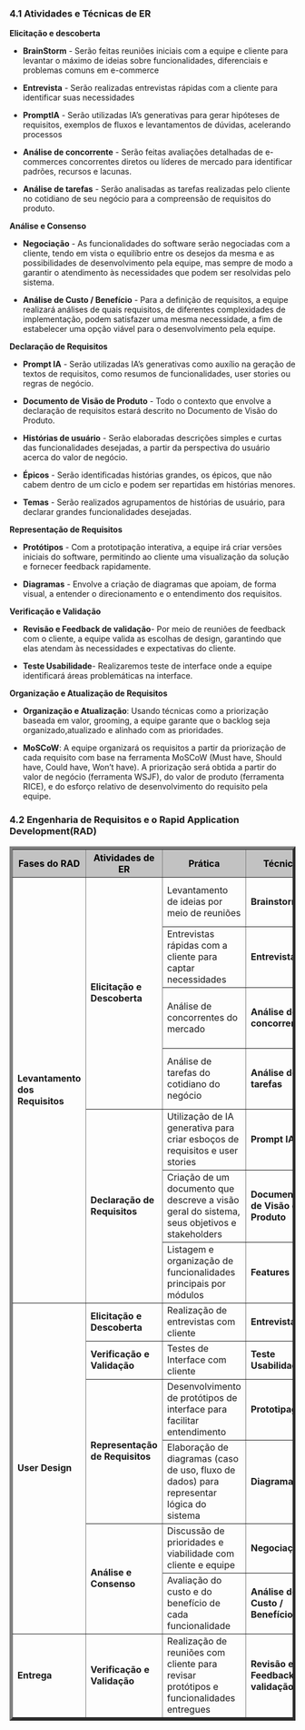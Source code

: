 ### 4.1 Atividades e Técnicas de ER
**Elicitação e descoberta**

* **BrainStorm** - Serão feitas reuniões iniciais com a equipe e cliente para levantar o máximo de ideias sobre funcionalidades, diferenciais e problemas comuns em e-commerce

* **Entrevista** - Serão realizadas entrevistas rápidas com a cliente para identificar suas necessidades

* **PromptIA** - Serão utilizadas IA’s generativas para gerar hipóteses de requisitos, exemplos de fluxos e levantamentos de dúvidas, acelerando processos

* **Análise de concorrente** - Serão feitas avaliações detalhadas de e-commerces concorrentes diretos ou líderes de mercado para identificar padrões, recursos e lacunas.

* **Análise de tarefas** - Serão analisadas as tarefas realizadas pelo cliente no cotidiano de seu negócio para a compreensão de requisitos do produto.

**Análise e Consenso**

* **Negociação** - As funcionalidades do software serão negociadas com a cliente, tendo em vista o equilíbrio entre os desejos da mesma e as possibilidades de desenvolvimento pela equipe, mas sempre de modo a garantir o atendimento às necessidades que podem ser resolvidas pelo sistema.

* **Análise de Custo / Benefício** - Para a definição de requisitos, a equipe realizará análises de quais requisitos, de diferentes complexidades de implementação, podem satisfazer uma mesma necessidade, a fim de estabelecer uma opção viável para o desenvolvimento pela equipe.

**Declaração de Requisitos**

* **Prompt IA** - Serão utilizadas IA’s generativas como auxílio na geração de textos de requisitos, como resumos de funcionalidades, user stories ou regras de negócio.

* **Documento de Visão de Produto** - Todo o contexto que envolve a declaração de requisitos estará descrito no Documento de Visão do Produto.

* **Histórias de usuário** - Serão elaboradas descrições simples e curtas das funcionalidades desejadas, a partir da perspectiva do usuário acerca do valor de negócio.

* **Épicos** - Serão identificadas histórias grandes, os épicos, que não cabem dentro de um ciclo e podem ser repartidas em histórias menores.

* **Temas** - Serão realizados agrupamentos de histórias de usuário, para declarar grandes funcionalidades desejadas.


**Representação de Requisitos**

* **Protótipos** - Com a prototipação interativa, a equipe irá criar versões iniciais do software, permitindo ao cliente uma visualização da solução e fornecer feedback rapidamente.  

* **Diagramas** - Envolve a criação de diagramas que apoiam, de forma visual, a entender o direcionamento e o entendimento dos requisitos.


**Verificação e Validação**

* **Revisão e Feedback de validação**- Por meio de reuniões de feedback com o cliente, a equipe valida as escolhas de design, garantindo que elas atendam às necessidades e expectativas do cliente.

* **Teste Usabilidade**- Realizaremos teste de interface onde a equipe identificará áreas problemáticas na interface.


**Organização e Atualização de Requisitos**

* **Organização e Atualização**:  Usando técnicas como a priorização baseada em valor, grooming, a equipe garante que o backlog seja organizado,atualizado e alinhado com as prioridades.

* **MoSCoW**: A equipe organizará os requisitos a partir da priorização de cada requisito com base na ferramenta MoSCoW (Must have, Should have, Could have, Won’t have). A priorização será obtida a partir do valor de negócio (ferramenta WSJF), do valor de produto (ferramenta RICE), e do esforço relativo de desenvolvimento do requisito pela equipe. 


### 4.2 Engenharia de Requisitos e o Rapid Application Development(RAD)
<table border="5">
  <tr style="background-color:rgb(194, 194, 194); color: black;">
    <th style="vertical-align:middle;">Fases do RAD</th>
    <th style="vertical-align:middle;">Atividades de ER</th>
    <th style="vertical-align:middle;">Prática</th>
    <th style="vertical-align:middle;">Técnica</th>
    <th style="vertical-align:middle;">Resultado Esperado</th>
  </tr>

  <!-- Tema 1 -->
  <tr>
    <td rowspan="7" style="vertical-align:middle;"><strong>Levantamento dos Requisitos</strong></td>
    <td rowspan="4" style="vertical-align:middle;"><strong>Elicitação e Descoberta</strong></td>
    <td style="vertical-align:middle;">Levantamento de ideias por meio de reuniões</td>
    <td style="vertical-align:middle;"><strong>Brainstorm</strong></td>
    <td style="vertical-align:middle;">Identificação de prioridades, registro de ideias, sugestões e preocupação</td>
  </tr>
  <tr>
    <td style="vertical-align:middle;">Entrevistas rápidas com a cliente para captar necessidades</td>
    <td style="vertical-align:middle;"><strong>Entrevista</strong></td>
    <td style="vertical-align:middle;">Requisitos priorizados e viáveis, com consenso entre cliente e equipe</td>
  </tr>
  <tr>
    <td style="vertical-align:middle;">Análise de concorrentes do mercado</td>
    <td style="vertical-align:middle;"><strong>Análise de concorrentes</strong></td>
    <td style="vertical-align:middle;">Identificação de padrões, boas práticas e diferenciais competitivos do mercado</td>
  </tr>
  <tr>
    <td style="vertical-align:middle;">Análise de tarefas do cotidiano do negócio</td>
    <td style="vertical-align:middle;"><strong>Análise de tarefas</strong></td>
    <td style="vertical-align:middle;">Identificação de oportunidades de facilitação/organização das tarefas por solução de software</td>
  </tr>
  <tr>
    <td rowspan="3" style="vertical-align:middle;"><strong>Declaração de Requisitos</strong></td>
    <td style="vertical-align:middle;">Utilização de IA generativa para criar esboços de requisitos e user stories</td>
    <td style="vertical-align:middle;"><strong>Prompt IA</strong></td>
    <td style="vertical-align:middle;">Textos preliminares de requisitos claros e organizados</td>
  </tr>
  <tr>
    <td style="vertical-align:middle;">Criação de um documento que descreve a visão geral do sistema, seus objetivos e stakeholders</td>
    <td style="vertical-align:middle;"><strong>Documento de Visão de Produto</strong></td>
    <td style="vertical-align:middle;">Documento formal com visão compartilhada sobre o produto</td>
  </tr>
  <tr>
    <td style="vertical-align:middle;">Listagem e organização de funcionalidades principais por módulos</td>
    <td style="vertical-align:middle;"><strong>Features</strong></td>
    <td style="vertical-align:middle;">Lista funcional organizada por módulos, servindo como base para desenvolvimento</td>
  </tr>

  <!-- Tema 2 -->
  <tr>
    <td rowspan="6" style="vertical-align:middle;"><strong>User Design</strong></td>
    <td style="vertical-align:middle;"><strong>Elicitação e Descoberta</strong></td>
    <td style="vertical-align:middle;">Realização de entrevistas com cliente</td>
    <td style="vertical-align:middle;"><strong>Entrevista </strong></td>
    <td style="vertical-align:middle;">Confirmar e alinhar expectativas</td>
  </tr>
  <tr>
    <td style="vertical-align:middle;"><strong>Verificação e Validação</strong></td>
    <td style="vertical-align:middle;">Testes de Interface com cliente</td>
    <td style="vertical-align:middle;"><strong>Teste Usabilidade</strong></td>
    <td style="vertical-align:middle;">Identificação de áreas problemáticas na interface</td>
  </tr>
  <tr>
    <td rowspan="2" style="vertical-align:middle;"><strong>Representação de Requisitos</strong></td>
    <td style="vertical-align:middle;">Desenvolvimento de protótipos de interface para facilitar entendimento</td>
    <td style="vertical-align:middle;"><strong>Prototipagem</strong></td>
    <td style="vertical-align:middle;">Maior clareza dos requisitos e validação visual prévia</td>
  </tr>
  <tr>
    <td style="vertical-align:middle;">Elaboração de diagramas (caso de uso, fluxo de dados) para representar lógica do sistema</td>
    <td style="vertical-align:middle;"><strong>Diagramas</strong></td>
    <td style="vertical-align:middle;">Representações estruturadas que ajudam na compreensão técnica dos requisitos</td>
  </tr>
  <tr>
    <td rowspan="2" style="vertical-align:middle;"><strong>Análise e Consenso</strong></td>
    <td style="vertical-align:middle;">Discussão de prioridades e viabilidade com cliente e equipe</td>
    <td style="vertical-align:middle;"><strong>Negociação </strong></td>
    <td style="vertical-align:middle;">Requisitos priorizados e viáveis, com consenso entre cliente e equipe</td>
  </tr>
  <tr>
    <td style="vertical-align:middle;">Avaliação do custo e do benefício de cada funcionalidade</td>
    <td style="vertical-align:middle;"><strong>Análise de Custo / Benefício</strong></td>
    <td style="vertical-align:middle;">Lista de funcionalidades priorizadas com base em valor e viabilidade</td>
  </tr>

  <!-- Tema 5 -->
  <tr>
    <td rowspan="1" style="vertical-align:middle;"><strong>Entrega</strong></td>
    <td rowspan="1" style="vertical-align:middle;"><strong>Verificação e Validação</strong></td>
    <td style="vertical-align:middle;">Realização de reuniões com cliente para revisar protótipos e funcionalidades entregues</td>
    <td style="vertical-align:middle;"><strong>Revisão e Feedback de validação</strong></td>
    <td style="vertical-align:middle;">Confirmação de que os requisitos foram atendidos e validação das soluções</td>
  </tr>
</table>
